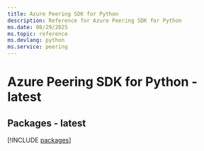 ```yaml
---
title: Azure Peering SDK for Python
description: Reference for Azure Peering SDK for Python
ms.date: 08/29/2025
ms.topic: reference
ms.devlang: python
ms.service: peering
---
```

# Azure Peering SDK for Python - latest
## Packages - latest
[!INCLUDE [packages](peering-index.md)]